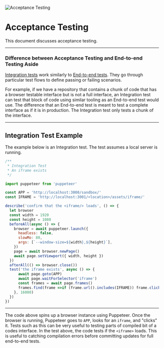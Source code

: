 ![Acceptance Testing](https://jeffry.in/assets/developer-ci-benefits/10-running-tests-and-checks.svg?1)

# Acceptance Testing

This document discusses acceptance testing.

---

### Difference between Acceptance Testing and End-to-end Testing Aside

[Integration tests](https://en.wikipedia.org/wiki/Integration_testing) work similarly to [End-to-end tests](https://medium.freecodecamp.org/why-end-to-end-testing-is-important-for-your-team-cb7eb0ec1504). They go through particular test flows to define passing or failing scenarios.

For example, if we have a repository that contains a chunk of code that has a browser testable interface but is not a full interface, an Integration test can test that block of code using similar tooling as an End-to-end test would use. The difference that an End-to-end test is meant to test a complete interface as if it is in production. The Integration test only tests a chunk of the interface.

---

## Integration Test Example

The example below is an Integration test. The test assumes a local server is running.

```javascript
/**
 * Integration Test
 * An iframe exists
 */

import puppeteer from 'puppeteer'

const APP = 'http://localhost:3000/sandbox/'
const IFRAME = 'http://localhost:3001/<location>/assets/iframe/'

describe('confirm that the <iframe/> loads', () => {
  let browser
  const width = 1920
  const height = 1080
  beforeAll(async () => {
    browser = await puppeteer.launch({
      headless: false,
      slowMo: 80,
      args: [`--window-size=${width},${height}`],
    })
    page = await browser.newPage()
    await page.setViewport({ width, height })
  })
  afterAll(() => browser.close())
  test('the iframe exists', async () => {
      await page.goto(APP)
      await page.waitForSelector('iframe')
      const frames = await page.frames()
      frames.find(frame =>if (frame.url().includes(IFRAME)) frame.click())
    }, 16000)
  })
})
```

---

The code above spins up a browser instance using Puppeteer. Once the browser is running, Puppeteer goes to `APP`, looks for an `iframe`, and "clicks" it. Tests such as this can be very useful to testing parts of compiled bit of a codes interface. In the test above, the code tests if the `<iframe>` loads. This is useful to catching compilation errors before committing updates for full end-to-end tests.
